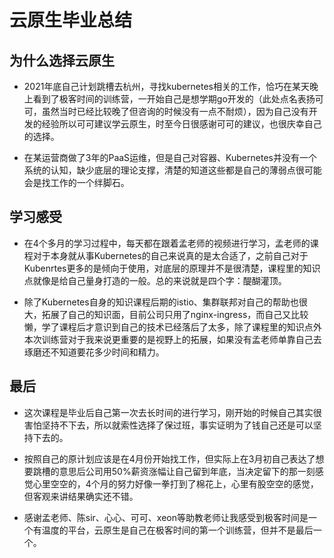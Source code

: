 # 云原生毕业总结

## 为什么选择云原生

   - 2021年底自己计划跳槽去杭州，寻找kubernetes相关的工作，恰巧在某天晚上看到了极客时间的训练营，一开始自己是想学期go开发的（此处点名表扬可可，虽然当时已经比较晚了但咨询的时候没有一点不耐烦），因为自己没有开发的经验所以可可建议学云原生，时至今日很感谢可可的建议，也很庆幸自己的选择。

   - 在某运营商做了3年的PaaS运维，但是自己对容器、Kubernetes并没有一个系统的认知，缺少底层的理论支撑，清楚的知道这些都是自己的薄弱点很可能会是找工作的一个绊脚石。

## 学习感受

  - 在4个多月的学习过程中，每天都在跟着孟老师的视频进行学习，孟老师的课程对于本身就从事Kubernetes的自己来说真的是太合适了，之前自己对于Kubenrtes更多的是倾向于使用，对底层的原理并不是很清楚，课程里的知识点就像是给自己量身打造的一般。总的来说就是四个字：醍醐灌顶。
  
  - 除了Kubernetes自身的知识课程后期的istio、集群联邦对自己的帮助也很大，拓展了自己的知识面，目前公司只用了nginx-ingress，而自己又比较懒，学了课程后才意识到自己的技术已经落后了太多，除了课程里的知识点外本次训练营对于我来说更重要的是视野上的拓展，如果没有孟老师单靠自己去琢磨还不知道要花多少时间和精力。

## 最后
  - 这次课程是毕业后自己第一次去长时间的进行学习，刚开始的时候自己其实很害怕坚持不下去，所以就索性选择了保过班，事实证明为了钱自己还是可以坚持下去的。

  - 按照自己的原计划应该是在4月份开始找工作，但实际上在3月初自己表达了想要跳槽的意思后公司用50%薪资涨幅让自己留到年底，当决定留下的那一刻感觉心里空空的，4个月的努力好像一拳打到了棉花上，心里有股空空的感觉，但客观来讲结果确实还不错。

  - 感谢孟老师、陈sir、心心、可可、xeon等助教老师让我感受到极客时间是一个有温度的平台，云原生是自己在极客时间的第一个训练营，但并不是最后一个。